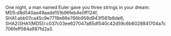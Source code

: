 One night, a man named Euler gave you three strings in your dream: MD5:d8d540ae49aadd151b96feb4e0ff124f, SHA1:abb07ca45c9e7719e66e766b958d943f561b8de6, SHA2(SHA1(MD5)):c037c03ee627047a85df540c42d59c6b6028841704a7c706feff584a997fd2a3.

